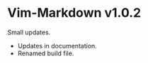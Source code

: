 Vim-Markdown v1.0.2
===================

Small updates.

* Updates in documentation.
* Renamed build file.


